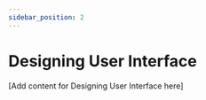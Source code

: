 ```yaml
---
sidebar_position: 2
---
```


# Designing User Interface

[Add content for Designing User Interface here]
